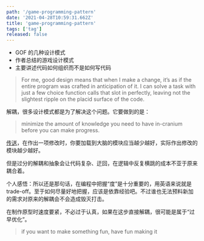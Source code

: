 ```yaml
---
path: '/game-programming-pattern'
date: '2021-04-28T10:59:31.662Z'
title: 'game-programming-pattern'
tags: ['tag']
released: false
---
```


- GOF 的几种设计模式
- 作者总结的游戏设计模式
- 主要讲述代码如何组织而不是如何写代码

> For me, good design means that when I make a change, it’s as if the entire program was crafted in anticipation of it. I can solve a task with just a few choice function calls that slot in perfectly, leaving not the slightest ripple on the placid surface of the code.

解耦，很多设计模式都是为了解决这个问题。它要做到的是：

> minimize the amount of knowledge you need to have in-cranium before you can make progress.

[传送](https://gameprogrammingpatterns.com/architecture-performance-and-games.html#how-can-decoupling-help)，在作出一项修改时，你要加载到大脑的模块应当越少越好，实际作出修改的模块越少越好。

但是过分的解耦和抽象会让代码复杂、迂回，在逻辑中反复横跳的成本不亚于原来耦合着。

个人感悟：所以还是那句话，在编程中把握“度”是十分重要的，用英语来说就是 trade-off。至于如何尽量好地把握，应该是依靠经验吧。不过谁也无法预料新加的需求对原来的解耦会不会造成毁灭打击。

在制作原型时速度要紧，不必过于认真，如果在这步直接解耦，很可能是属于“过早优化”。

>  if you want to make something fun, have fun making it